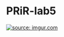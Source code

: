# PRiR-lab5
<a href="https://imgur.com/ZsExeVG"><img src="https://i.imgur.com/ZsExeVG.jpg" title="source: imgur.com" /></a>

